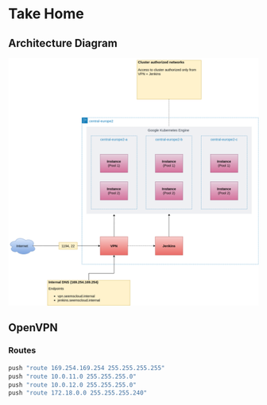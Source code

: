 # Take Home

## Architecture Diagram

![](docs/architecture.darw.io.drawio.png)

## OpenVPN

### Routes

```bash
push "route 169.254.169.254 255.255.255.255"
push "route 10.0.11.0 255.255.255.0"
push "route 10.0.12.0 255.255.255.0"
push "route 172.18.0.0 255.255.255.240"
```